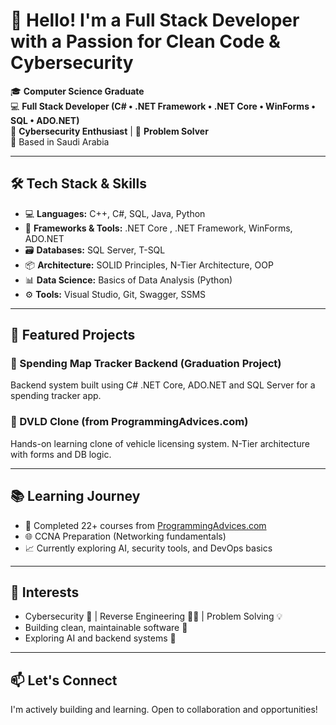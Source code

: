 # 👋 Hello! I'm a Full Stack Developer with a Passion for Clean Code & Cybersecurity

🎓 **Computer Science Graduate**  
💻 **Full Stack Developer (C# • .NET Framework • .NET Core • WinForms • SQL • ADO.NET)**  
🔐 **Cybersecurity Enthusiast** | 🧠 **Problem Solver**  
📍 Based in Saudi Arabia

---

## 🛠️ Tech Stack & Skills

- 💻 **Languages:** C++, C#, SQL, Java, Python
- 🧱 **Frameworks & Tools:** .NET Core , .NET Framework, WinForms, ADO.NET
- 🗃️ **Databases:** SQL Server, T-SQL
- 📦 **Architecture:** SOLID Principles, N-Tier Architecture, OOP
- 📊 **Data Science:** Basics of Data Analysis (Python)
- ⚙️ **Tools:** Visual Studio, Git, Swagger, SSMS

---

## 📂 Featured Projects

### 🔹 Spending Map Tracker Backend (Graduation Project)
Backend system built using C# .NET Core, ADO.NET and SQL Server for a spending tracker app.

### 🔹 DVLD Clone (from ProgrammingAdvices.com)
Hands-on learning clone of vehicle licensing system. N-Tier architecture with forms and DB logic.

---

## 📚 Learning Journey

- 📘 Completed 22+ courses from [ProgrammingAdvices.com](https://programmingadvices.com)
- 🌐 CCNA Preparation (Networking fundamentals)
- 📈 Currently exploring AI, security tools, and DevOps basics

---

## 🌱 Interests

- Cybersecurity 🔐 | Reverse Engineering 🕵️‍♂️ | Problem Solving 💡  
- Building clean, maintainable software 🧼  
- Exploring AI and backend systems 🤖

---

## 📫 Let's Connect

I'm actively building and learning. Open to collaboration and opportunities!

